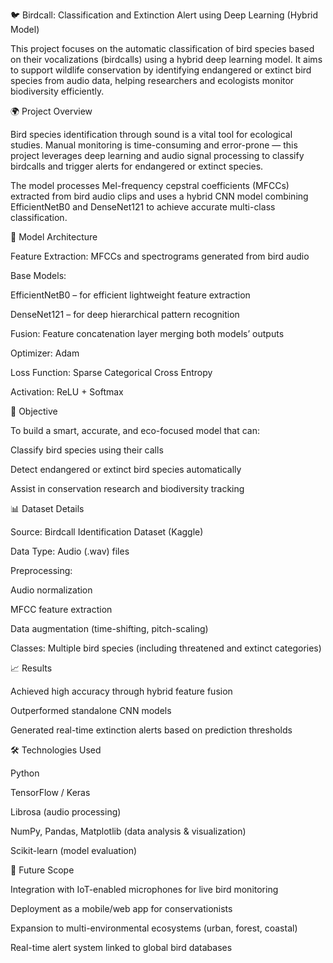 🐦 Birdcall: Classification and Extinction Alert using Deep Learning (Hybrid Model)

This project focuses on the automatic classification of bird species based on their vocalizations (birdcalls) using a hybrid deep learning model. It aims to support wildlife conservation by identifying endangered or extinct bird species from audio data, helping researchers and ecologists monitor biodiversity efficiently.

🌍 Project Overview

Bird species identification through sound is a vital tool for ecological studies. Manual monitoring is time-consuming and error-prone — this project leverages deep learning and audio signal processing to classify birdcalls and trigger alerts for endangered or extinct species.

The model processes Mel-frequency cepstral coefficients (MFCCs) extracted from bird audio clips and uses a hybrid CNN model combining EfficientNetB0 and DenseNet121 to achieve accurate multi-class classification.

🧠 Model Architecture

Feature Extraction: MFCCs and spectrograms generated from bird audio

Base Models:

EfficientNetB0 – for efficient lightweight feature extraction

DenseNet121 – for deep hierarchical pattern recognition

Fusion: Feature concatenation layer merging both models’ outputs

Optimizer: Adam

Loss Function: Sparse Categorical Cross Entropy

Activation: ReLU + Softmax

🎯 Objective

To build a smart, accurate, and eco-focused model that can:

Classify bird species using their calls

Detect endangered or extinct bird species automatically

Assist in conservation research and biodiversity tracking

📊 Dataset Details

Source: Birdcall Identification Dataset (Kaggle)

Data Type: Audio (.wav) files

Preprocessing:

Audio normalization

MFCC feature extraction

Data augmentation (time-shifting, pitch-scaling)

Classes: Multiple bird species (including threatened and extinct categories)

📈 Results

Achieved high accuracy through hybrid feature fusion

Outperformed standalone CNN models

Generated real-time extinction alerts based on prediction thresholds

🛠️ Technologies Used

Python

TensorFlow / Keras

Librosa (audio processing)

NumPy, Pandas, Matplotlib (data analysis & visualization)

Scikit-learn (model evaluation)

🚀 Future Scope

Integration with IoT-enabled microphones for live bird monitoring

Deployment as a mobile/web app for conservationists

Expansion to multi-environmental ecosystems (urban, forest, coastal)

Real-time alert system linked to global bird databases
